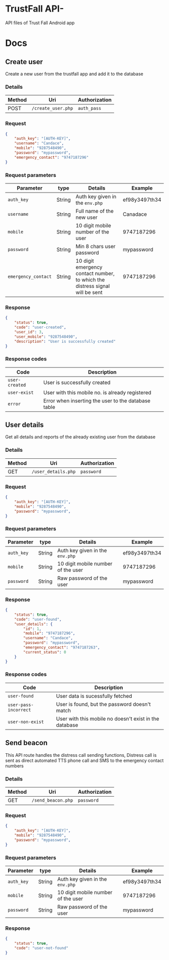 # TrustFall API-
API files of Trust Fall Android app

# Docs
## Create user
Create a new user from the trustfall app and add it to the database

### Details
| Method | Uri | Authorization |
| --- | --- | --- |
| POST | `/create_user.php` | `auth_pass` |

### Request
```json
{
    "auth_key": "[AUTH-KEY]",
    "username": "Candace",
    "mobile": "9287548490",
    "password": "mypassword",
    "emergency_contact": "9747187296"
}
```

### Request parameters
| Parameter | type | Details | Example
| --- | --- | --- | --- |
| `auth_key` | String | Auth key given in the `env.php` | ef98y3497th34 |
| `username` | String | Full name of the new user | Canadace |
| `mobile` | String | 10 digit mobile number of the user | 9747187296 |
| `password` | String | Min 8 chars user password | mypassword |
| `emergency_contact` | String | 10 digit emergency contact number, to which the distress signal will be sent | 9747187296 |

### Response
```json
{
    "status": true,
    "code": "user-created",
    "user_id": 3,
    "user_mobile": "9287548490",
    "description": "User is successfully created"
}
```

### Response codes
| Code | Description |
| --- | --- |
| `user-created` | User is successfully created |
| `user-exist` | User with this mobile no. is already registered |
| `error` | Error when inserting the user to the database table |

## User details
Get all details and reports of the already existing user from the database

### Details
| Method | Uri | Authorization |
| --- | --- | --- |
| GET | `/user_details.php` | `password` |

### Request
```json
{
    "auth_key": "[AUTH-KEY]",
    "mobile": "9287548490",
    "password": "mypassword",
}
```

### Request parameters
| Parameter | type | Details | Example
| --- | --- | --- | --- |
| `auth_key` | String | Auth key given in the `env.php` | ef98y3497th34 |
| `mobile` | String | 10 digit mobile number of the user | 9747187296 |
| `password` | String | Raw password of the user | mypassword |

### Response
```json
{
    "status": true,
    "code": "user-found",
    "user_details": {
        "id": 1,
        "mobile": "9747187296",
        "username": "Candace",
        "password": "mypassword",
        "emergency_contact": "9747187263",
        "current_status": 0
    }
}
```

### Response codes
| Code | Description |
| --- | --- |
| `user-found` | User data is sucessfully fetched |
| `user-pass-incorrect` | User is found, but the password doesn't match |
| `user-non-exist` | User with this mobile no doesn't exist in the database |

## Send beacon
This API route handles the distress call sending functions, Distress call is sent as direct automated TTS phone call and SMS to the emergency contact numbers

### Details
| Method | Uri | Authorization |
| --- | --- | --- |
| GET | `/send_beacon.php` | `password` |

### Request
```json
{
    "auth_key": "[AUTH-KEY]",
    "mobile": "9287548490",
    "password": "mypassword",
}
```

### Request parameters
| Parameter | type | Details | Example
| --- | --- | --- | --- |
| `auth_key` | String | Auth key given in the `env.php` | ef98y3497th34 |
| `mobile` | String | 10 digit mobile number of the user | 9747187296 |
| `password` | String | Raw password of the user | mypassword |

### Response
```json
{
    "status": true,
    "code": "user-not-found"
}
```
